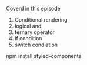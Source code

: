 Coverd in this episode

1. Conditional rendering
2. logical and
3. ternary operator
4. if condition
5. switch condiation

npm install styled-components
